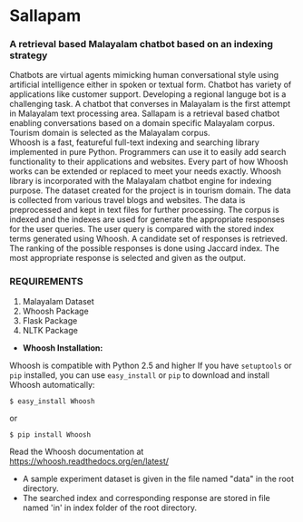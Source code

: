 # Sallapam
### A retrieval based Malayalam chatbot based on an indexing strategy
Chatbots are virtual agents mimicking human conversational style using artificial intelligence either in spoken or textual form.  Chatbot has variety of applications like customer support.
Developing a regional languge bot is a challenging task. A chatbot that converses in Malayalam is the first attempt in Malayalam text processing area. Sallapam is a retrieval based chatbot enabling conversations based on a domain specific Malayalam corpus. Tourism domain is selected as the Malayalam corpus. </br>
Whoosh is a fast, featureful full-text indexing and searching library implemented in pure Python. Programmers can use it to easily add search functionality to their applications and websites. Every part of how Whoosh works can be extended or replaced to meet your needs exactly. Whoosh library is incorporated with the Malayalam chatbot engine for indexing purpose. The dataset created for the project is in tourism domain. The data is collected from various travel blogs and websites. The data is preprocessed and kept in text files for further processing.
The corpus is indexed and the indexes are used for generate the appropriate responses for the user queries. The user query is compared with the stored index terms generated using Whoosh. A candidate set of responses is retrieved. The ranking of the possible responses is done using Jaccard index. The most appropriate response is selected and given as the output.
### REQUIREMENTS
1. Malayalam Dataset
2. Whoosh Package
3. Flask Package
4. NLTK Package

- __Whoosh Installation:__

Whoosh is compatible with Python 2.5 and higher
If you have ```setuptools``` or ```pip``` installed, you can use ```easy_install``` or ```pip``` to download and install Whoosh automatically:
```
$ easy_install Whoosh
```
or
```
$ pip install Whoosh
```
Read the Whoosh documentation at https://whoosh.readthedocs.org/en/latest/ 
</br>
- A sample experiment dataset is given in the file named "data" in the root directory. 
- The searched index and corresponding response are stored in file named 'in' in index folder of the root directory.

